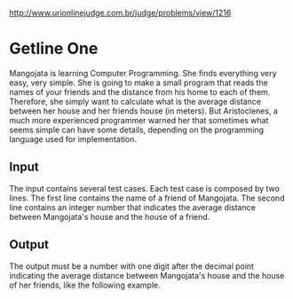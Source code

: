 http://www.urionlinejudge.com.br/judge/problems/view/1216

# Getline One

Mangojata is learning Computer Programming. She finds everything very easy,
very simple. She is going to make a small program that reads the names of your
friends and the distance from his home to each of them. Therefore, she simply
want to calculate what is the average distance between her house and her
friends house (in meters). But Aristoclenes, a much more experienced
programmer warned her that sometimes what seems simple can have some details,
depending on the programming language used for implementation.

## Input

The input contains several test cases. Each test case is composed by two
lines. The first line contains the name of a friend of Mangojata. The second
line contains an integer number that indicates the average distance between
Mangojata's house and the house of a friend.

## Output

The output must be a number with one digit after the decimal point indicating
the average distance between Mangojata's house and the house of her friends,
like the following example.
